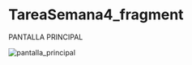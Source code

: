 # TareaSemana4_fragment

PANTALLA PRINCIPAL 

![pantalla_principal](https://user-images.githubusercontent.com/38895977/44699855-c76eda00-aa4b-11e8-8dad-eff3ba788166.PNG)









